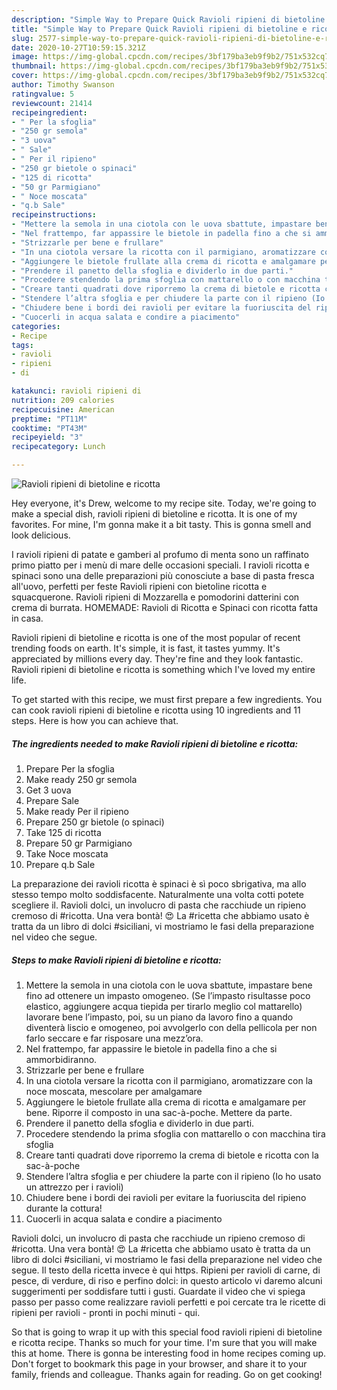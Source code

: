```yaml
---
description: "Simple Way to Prepare Quick Ravioli ripieni di bietoline e ricotta"
title: "Simple Way to Prepare Quick Ravioli ripieni di bietoline e ricotta"
slug: 2577-simple-way-to-prepare-quick-ravioli-ripieni-di-bietoline-e-ricotta
date: 2020-10-27T10:59:15.321Z
image: https://img-global.cpcdn.com/recipes/3bf179ba3eb9f9b2/751x532cq70/ravioli-ripieni-di-bietoline-e-ricotta-recipe-main-photo.jpg
thumbnail: https://img-global.cpcdn.com/recipes/3bf179ba3eb9f9b2/751x532cq70/ravioli-ripieni-di-bietoline-e-ricotta-recipe-main-photo.jpg
cover: https://img-global.cpcdn.com/recipes/3bf179ba3eb9f9b2/751x532cq70/ravioli-ripieni-di-bietoline-e-ricotta-recipe-main-photo.jpg
author: Timothy Swanson
ratingvalue: 5
reviewcount: 21414
recipeingredient:
- " Per la sfoglia"
- "250 gr semola"
- "3 uova"
- " Sale"
- " Per il ripieno"
- "250 gr bietole o spinaci"
- "125 di ricotta"
- "50 gr Parmigiano"
- " Noce moscata"
- "q.b Sale"
recipeinstructions:
- "Mettere la semola in una ciotola con le uova sbattute, impastare bene fino ad ottenere un impasto omogeneo. (Se l’impasto risultasse poco elastico, aggiungere acqua tiepida per tirarlo meglio col mattarello) lavorare bene l’impasto, poi, su un piano da lavoro fino a quando diventerà liscio e omogeneo, poi avvolgerlo con della pellicola per non farlo seccare e far risposare una mezz’ora."
- "Nel frattempo, far appassire le bietole in padella fino a che si ammorbidiranno."
- "Strizzarle per bene e frullare"
- "In una ciotola versare la ricotta con il parmigiano, aromatizzare con la noce moscata, mescolare per amalgamare"
- "Aggiungere le bietole frullate alla crema di ricotta e amalgamare per bene. Riporre il composto in una sac-à-poche. Mettere da parte."
- "Prendere il panetto della sfoglia e dividerlo in due parti."
- "Procedere stendendo la prima sfoglia con mattarello o con macchina tira sfoglia"
- "Creare tanti quadrati dove riporremo la crema di bietole e ricotta con la sac-à-poche"
- "Stendere l’altra sfoglia e per chiudere la parte con il ripieno (Io ho usato un attrezzo per i ravioli)"
- "Chiudere bene i bordi dei ravioli per evitare la fuoriuscita del ripieno durante la cottura!"
- "Cuocerli in acqua salata e condire a piacimento"
categories:
- Recipe
tags:
- ravioli
- ripieni
- di

katakunci: ravioli ripieni di 
nutrition: 209 calories
recipecuisine: American
preptime: "PT11M"
cooktime: "PT43M"
recipeyield: "3"
recipecategory: Lunch

---
```



![Ravioli ripieni di bietoline e ricotta](https://img-global.cpcdn.com/recipes/3bf179ba3eb9f9b2/751x532cq70/ravioli-ripieni-di-bietoline-e-ricotta-recipe-main-photo.jpg)

Hey everyone, it's Drew, welcome to my recipe site. Today, we're going to make a special dish, ravioli ripieni di bietoline e ricotta. It is one of my favorites. For mine, I'm gonna make it a bit tasty. This is gonna smell and look delicious.

I ravioli ripieni di patate e gamberi al profumo di menta sono un raffinato primo piatto per i menù di mare delle occasioni speciali. I ravioli ricotta e spinaci sono una delle preparazioni più conosciute a base di pasta fresca all&#39;uovo, perfetti per feste Ravioli ripieni con bietoline ricotta e squacquerone. Ravioli ripieni di Mozzarella e pomodorini datterini con crema di burrata. HOMEMADE: Ravioli di Ricotta e Spinaci con ricotta fatta in casa.

Ravioli ripieni di bietoline e ricotta is one of the most popular of recent trending foods on earth. It's simple, it is fast, it tastes yummy. It's appreciated by millions every day. They're fine and they look fantastic. Ravioli ripieni di bietoline e ricotta is something which I've loved my entire life.


To get started with this recipe, we must first prepare a few ingredients. You can cook ravioli ripieni di bietoline e ricotta using 10 ingredients and 11 steps. Here is how you can achieve that.

<!--inarticleads1-->

##### The ingredients needed to make Ravioli ripieni di bietoline e ricotta:

1. Prepare  Per la sfoglia
1. Make ready 250 gr semola
1. Get 3 uova
1. Prepare  Sale
1. Make ready  Per il ripieno
1. Prepare 250 gr bietole (o spinaci)
1. Take 125 di ricotta
1. Prepare 50 gr Parmigiano
1. Take  Noce moscata
1. Prepare q.b Sale


La preparazione dei ravioli ricotta è spinaci è sì poco sbrigativa, ma allo stesso tempo molto soddisfacente. Naturalmente una volta cotti potete scegliere il. Ravioli dolci, un involucro di pasta che racchiude un ripieno cremoso di #ricotta. Una vera bontà! 😍 La #ricetta che abbiamo usato è tratta da un libro di dolci #siciliani, vi mostriamo le fasi della preparazione nel video che segue. 

<!--inarticleads2-->

##### Steps to make Ravioli ripieni di bietoline e ricotta:

1. Mettere la semola in una ciotola con le uova sbattute, impastare bene fino ad ottenere un impasto omogeneo. (Se l’impasto risultasse poco elastico, aggiungere acqua tiepida per tirarlo meglio col mattarello) lavorare bene l’impasto, poi, su un piano da lavoro fino a quando diventerà liscio e omogeneo, poi avvolgerlo con della pellicola per non farlo seccare e far risposare una mezz’ora.
1. Nel frattempo, far appassire le bietole in padella fino a che si ammorbidiranno.
1. Strizzarle per bene e frullare
1. In una ciotola versare la ricotta con il parmigiano, aromatizzare con la noce moscata, mescolare per amalgamare
1. Aggiungere le bietole frullate alla crema di ricotta e amalgamare per bene. Riporre il composto in una sac-à-poche. Mettere da parte.
1. Prendere il panetto della sfoglia e dividerlo in due parti.
1. Procedere stendendo la prima sfoglia con mattarello o con macchina tira sfoglia
1. Creare tanti quadrati dove riporremo la crema di bietole e ricotta con la sac-à-poche
1. Stendere l’altra sfoglia e per chiudere la parte con il ripieno (Io ho usato un attrezzo per i ravioli)
1. Chiudere bene i bordi dei ravioli per evitare la fuoriuscita del ripieno durante la cottura!
1. Cuocerli in acqua salata e condire a piacimento


Ravioli dolci, un involucro di pasta che racchiude un ripieno cremoso di #ricotta. Una vera bontà! 😍 La #ricetta che abbiamo usato è tratta da un libro di dolci #siciliani, vi mostriamo le fasi della preparazione nel video che segue. Il testo della ricetta invece è qui https. Ripieni per ravioli di carne, di pesce, di verdure, di riso e perfino dolci: in questo articolo vi daremo alcuni suggerimenti per soddisfare tutti i gusti. Guardate il video che vi spiega passo per passo come realizzare ravioli perfetti e poi cercate tra le ricette di ripieni per ravioli - pronti in pochi minuti - qui. 

So that is going to wrap it up with this special food ravioli ripieni di bietoline e ricotta recipe. Thanks so much for your time. I'm sure that you will make this at home. There is gonna be interesting food in home recipes coming up. Don't forget to bookmark this page in your browser, and share it to your family, friends and colleague. Thanks again for reading. Go on get cooking!

